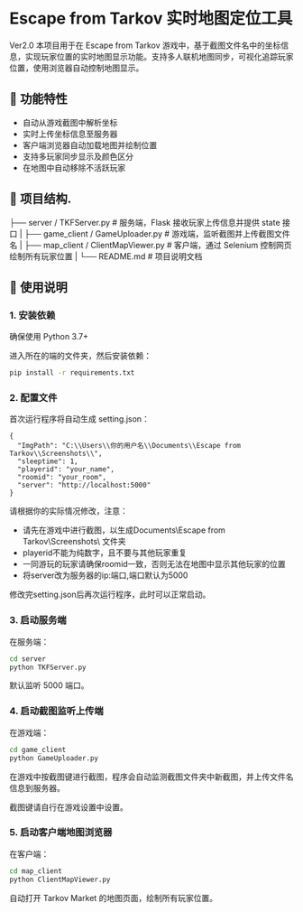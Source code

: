 # Escape from Tarkov 实时地图定位工具
Ver2.0
本项目用于在 Escape from Tarkov 游戏中，基于截图文件名中的坐标信息，实现玩家位置的实时地图显示功能。支持多人联机地图同步，可视化追踪玩家位置，使用浏览器自动控制地图显示。

## 📌 功能特性

- 自动从游戏截图中解析坐标
- 实时上传坐标信息至服务器
- 客户端浏览器自动加载地图并绘制位置
- 支持多玩家同步显示及颜色区分
- 在地图中自动移除不活跃玩家

## 🧩 项目结构. 

├── server / TKFServer.py # 服务端，Flask 接收玩家上传信息并提供 state 接口
|
├── game_client / GameUploader.py # 游戏端，监听截图并上传截图文件名 
|
├── map_client / ClientMapViewer.py # 客户端，通过 Selenium 控制网页绘制所有玩家位置 
|
└── README.md # 项目说明文档

## 🚀 使用说明

### 1. 安装依赖

确保使用 Python 3.7+

进入所在的端的文件夹，然后安装依赖：

```bash
pip install -r requirements.txt
```

### 2. 配置文件

首次运行程序将自动生成 setting.json：

```
{
  "ImgPath": "C:\\Users\\你的用户名\\Documents\\Escape from Tarkov\\Screenshots\\",
  "sleeptime": 1,
  "playerid": "your_name",
  "roomid": "your_room",
  "server": "http://localhost:5000"
}
```

请根据你的实际情况修改，注意：

- 请先在游戏中进行截图，以生成Documents\Escape from Tarkov\Screenshots\ 文件夹
- playerid不能为纯数字，且不要与其他玩家重复
- 一同游玩的玩家请确保roomid一致，否则无法在地图中显示其他玩家的位置
- 将server改为服务器的ip:端口,端口默认为5000

修改完setting.json后再次运行程序，此时可以正常启动。

### 3. 启动服务端

在服务端：

```bash
cd server
python TKFServer.py
```

默认监听 5000 端口。

### 4. 启动截图监听上传端

在游戏端：

```bash
cd game_client
python GameUploader.py
```

在游戏中按截图键进行截图，程序会自动监测截图文件夹中新截图，并上传文件名信息到服务器。

截图键请自行在游戏设置中设置。


### 5. 启动客户端地图浏览器

在客户端：

```bash
cd map_client
python ClientMapViewer.py
```

自动打开 Tarkov Market 的地图页面，绘制所有玩家位置。

